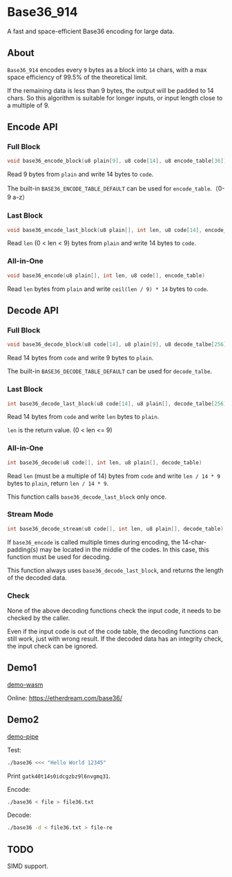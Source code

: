 # Base36_914

A fast and space-efficient Base36 encoding for large data.

## About

`Base36_914` encodes every `9` bytes as a block into `14` chars, with a max space efficiency of 99.5% of the theoretical limit.

If the remaining data is less than 9 bytes, the output will be padded to 14 chars. So this algorithm is suitable for longer inputs, or input length close to a multiple of 9.


## Encode API

### Full Block

```c
void base36_encode_block(u8 plain[9], u8 code[14], u8 encode_table[36])
```

Read 9 bytes from `plain` and write 14 bytes to `code`.

The built-in `BASE36_ENCODE_TABLE_DEFAULT` can be used for `encode_table`.（0-9 a-z）

### Last Block

```c
void base36_encode_last_block(u8 plain[], int len, u8 code[14], encode_table[36])
```

Read `len` (0 < len < 9) bytes from `plain` and write 14 bytes to `code`.

### All-in-One

```c
void base36_encode(u8 plain[], int len, u8 code[], encode_table)
```

Read `len` bytes from `plain` and write `ceil(len / 9) * 14` bytes to `code`.

## Decode API

### Full Block

```c
void base36_decode_block(u8 code[14], u8 plain[9], u8 decode_talbe[256])
```

Read 14 bytes from `code` and write 9 bytes to `plain`.

The built-in `BASE36_DECODE_TABLE_DEFAULT` can be used for `decode_talbe`.

### Last Block

```c
int base36_decode_last_block(u8 code[14], u8 plain[], decode_talbe[256])
```

Read 14 bytes from `code` and write `len` bytes to `plain`.

`len` is the return value. (0 < len <= 9)

### All-in-One

```c
int base36_decode(u8 code[], int len, u8 plain[], decode_table)
```

Read `len` (must be a multiple of 14) bytes from `code` and write `len / 14 * 9` bytes to `plain`, return `len / 14 * 9`.

This function calls `base36_decode_last_block` only once.

### Stream Mode

```c
int base36_decode_stream(u8 code[], int len, u8 plain[], decode_table)
```

If `base36_encode` is called multiple times during encoding, the 14-char-padding(s) may be located in the middle of the codes. In this case, this function must be used for decoding.

This function always uses `base36_decode_last_block`, and returns the length of the decoded data.

### Check

None of the above decoding functions check the input code, it needs to be checked by the caller.

Even if the input code is out of the code table, the decoding functions can still work,  just with wrong result. If the decoded data has an integrity check, the input check can be ignored.


## Demo1

[demo-wasm](demo-wasm)

Online: https://etherdream.com/base36/


## Demo2

[demo-pipe](demo-pipe)

Test:

```bash
./base36 <<< "Hello World 12345"
```

Print `gatk40t14s0idcgzbz9l6nvgmq31`.

Encode:

```bash
./base36 < file > file36.txt
```

Decode:

```bash
./base36 -d < file36.txt > file-re
```

## TODO

SIMD support.

